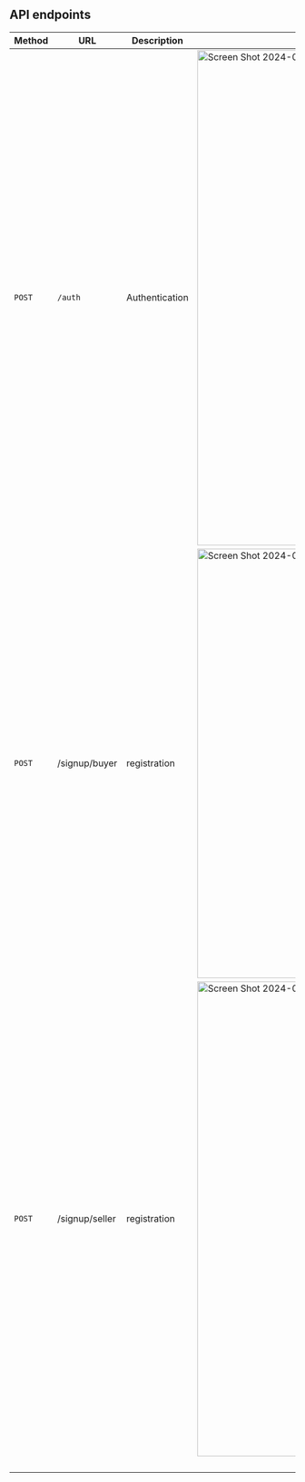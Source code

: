 ## API endpoints

| Method   | URL                                      | Description                              | Example  |
| -------- | ---------------------------------------- | ---------------------------------------- | -------------------------- |  
| `POST`   | `/auth`                                  |  Authentication                          |<img width="873" alt="Screen Shot 2024-02-25 at 11 01 54 AM"  src="https://github.com/anastabiti/a-portfolio/assets/79755743/04f470f4-a434-40de-85e5-f8c52324d45c">
| `POST`   |     /signup/buyer                        |            registration                              |       <img width="757" alt="Screen Shot 2024-02-25 at 11 09 50 AM" src="https://github.com/anastabiti/a-portfolio/assets/79755743/e295a91f-2368-4d51-a1be-bb6846d84aaa">                     |
|   `POST` |  /signup/seller                          |             registration                             |            <img width="837" alt="Screen Shot 2024-02-25 at 11 12 05 AM" src="https://github.com/anastabiti/a-portfolio/assets/79755743/cdd6b517-2f05-462e-9b0c-f73c6871597c">
|          |                                          |                                          |                            |
|          |                                          |                                          |                            |
|          |                                          |                                          |                            |
|          |                                          |                                          |                            |
